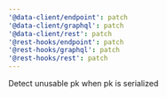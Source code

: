 ```yaml
---
'@data-client/endpoint': patch
'@data-client/graphql': patch
'@data-client/rest': patch
'@rest-hooks/endpoint': patch
'@rest-hooks/graphql': patch
'@rest-hooks/rest': patch
---
```


Detect unusable pk when pk is serialized
